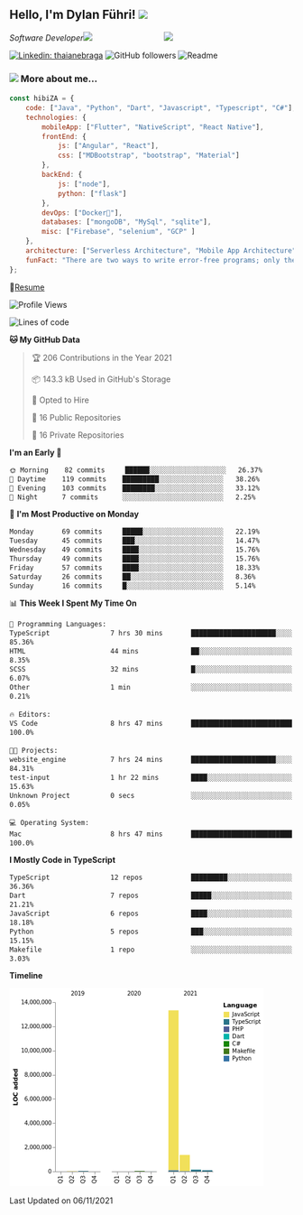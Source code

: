 <h2>Hello, I'm Dylan Führi! <img src="https://media.giphy.com/media/12oufCB0MyZ1Go/giphy.gif" width="50"></h2>
<img align='right' src="https://media.giphy.com/media/836HiJc7pgzy8iNXCn/giphy.gif" width="230">
<p><em>Software Developer</a><img src="https://media.giphy.com/media/WUlplcMpOCEmTGBtBW/giphy.gif" width="30"> 
</em></p>

[![Linkedin: thaianebraga](https://img.shields.io/badge/-Dylan-blue?style=flat-square&logo=Linkedin&logoColor=white&link=https://www.linkedin.com/in/dylan-fuhri/)](https://www.linkedin.com/in/dylan-fuhri/)
![GitHub followers](https://img.shields.io/github/followers/HibiZA?style=social)
![Readme](https://github.com/HibiZA/HibiZA/workflows/Readme/badge.svg)

### <img src="https://media.giphy.com/media/VgCDAzcKvsR6OM0uWg/giphy.gif" width="50"> More about me...  

```javascript
const hibiZA = {
    code: ["Java", "Python", "Dart", "Javascript", "Typescript", "C#"],
    technologies: {
        mobileApp: ["Flutter", "NativeScript", "React Native"],
        frontEnd: {
            js: ["Angular", "React"],
            css: ["MDBootstrap", "bootstrap", "Material"]
        },
        backEnd: {
            js: ["node"],
            python: ["flask"]
        },
        devOps: ["Docker🐳"],
        databases: ["mongoDB", "MySql", "sqlite"],
        misc: ["Firebase", "selenium", "GCP" ]
    },
    architecture: ["Serverless Architecture", "Mobile App Architecture"],
    funFact: "There are two ways to write error-free programs; only the third one works"
};
```
📝[Resume](https://drive.google.com/file/d/1RjxKCcvUeoyYgnL_eCwQ9zay77Ayr0Xu/view?usp=sharing)
<!--START_SECTION:waka-->
![Profile Views](http://img.shields.io/badge/Profile%20Views-0-blue)

![Lines of code](https://img.shields.io/badge/From%20Hello%20World%20I%27ve%20Written-15.1%20million%20lines%20of%20code-blue)

**🐱 My GitHub Data** 

> 🏆 206 Contributions in the Year 2021
 > 
> 📦 143.3 kB Used in GitHub's Storage 
 > 
> 💼 Opted to Hire
 > 
> 📜 16 Public Repositories 
 > 
> 🔑 16 Private Repositories  
 > 
**I'm an Early 🐤** 

```text
🌞 Morning    82 commits     ██████░░░░░░░░░░░░░░░░░░░   26.37% 
🌆 Daytime    119 commits    █████████░░░░░░░░░░░░░░░░   38.26% 
🌃 Evening    103 commits    ████████░░░░░░░░░░░░░░░░░   33.12% 
🌙 Night      7 commits      ░░░░░░░░░░░░░░░░░░░░░░░░░   2.25%

```
📅 **I'm Most Productive on Monday** 

```text
Monday       69 commits     █████░░░░░░░░░░░░░░░░░░░░   22.19% 
Tuesday      45 commits     ███░░░░░░░░░░░░░░░░░░░░░░   14.47% 
Wednesday    49 commits     ████░░░░░░░░░░░░░░░░░░░░░   15.76% 
Thursday     49 commits     ████░░░░░░░░░░░░░░░░░░░░░   15.76% 
Friday       57 commits     ████░░░░░░░░░░░░░░░░░░░░░   18.33% 
Saturday     26 commits     ██░░░░░░░░░░░░░░░░░░░░░░░   8.36% 
Sunday       16 commits     █░░░░░░░░░░░░░░░░░░░░░░░░   5.14%

```


📊 **This Week I Spent My Time On** 

```text
💬 Programming Languages: 
TypeScript               7 hrs 30 mins       █████████████████████░░░░   85.36% 
HTML                     44 mins             ██░░░░░░░░░░░░░░░░░░░░░░░   8.35% 
SCSS                     32 mins             █░░░░░░░░░░░░░░░░░░░░░░░░   6.07% 
Other                    1 min               ░░░░░░░░░░░░░░░░░░░░░░░░░   0.21%

🔥 Editors: 
VS Code                  8 hrs 47 mins       █████████████████████████   100.0%

🐱‍💻 Projects: 
website_engine           7 hrs 24 mins       █████████████████████░░░░   84.31% 
test-input               1 hr 22 mins        ████░░░░░░░░░░░░░░░░░░░░░   15.63% 
Unknown Project          0 secs              ░░░░░░░░░░░░░░░░░░░░░░░░░   0.05%

💻 Operating System: 
Mac                      8 hrs 47 mins       █████████████████████████   100.0%

```

**I Mostly Code in TypeScript** 

```text
TypeScript               12 repos            █████████░░░░░░░░░░░░░░░░   36.36% 
Dart                     7 repos             █████░░░░░░░░░░░░░░░░░░░░   21.21% 
JavaScript               6 repos             ████░░░░░░░░░░░░░░░░░░░░░   18.18% 
Python                   5 repos             ███░░░░░░░░░░░░░░░░░░░░░░   15.15% 
Makefile                 1 repo              ░░░░░░░░░░░░░░░░░░░░░░░░░   3.03%

```


**Timeline**

![Chart not found](https://raw.githubusercontent.com/HibiZA/HibiZA/master/charts/bar_graph.png) 


 Last Updated on 06/11/2021
<!--END_SECTION:waka-->
